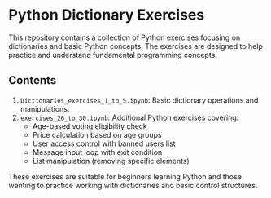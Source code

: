 # Python Dictionary Exercises

This repository contains a collection of Python exercises focusing on dictionaries and basic Python concepts. The exercises are designed to help practice and understand fundamental programming concepts.

## Contents

1. `Dictionaries_exercises_1_to_5.ipynb`: Basic dictionary operations and manipulations.
2. `exercises_26_to_30.ipynb`: Additional Python exercises covering:
   - Age-based voting eligibility check
   - Price calculation based on age groups
   - User access control with banned users list
   - Message input loop with exit condition
   - List manipulation (removing specific elements)

These exercises are suitable for beginners learning Python and those wanting to practice working with dictionaries and basic control structures.
